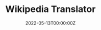 ---
title: Wikipedia Translator
summary: This application allows a user to enter an article title on Wikipedia. The application collects article data from Wikipedia and lets the users translate the article content into other languages. The application is built using Django and HTML Templates. The application is hosted on Python Anywhere.
tags:
- apps
- nlp
- data science
date: "2022-05-13T00:00:00Z"

# Optional external URL for project (replaces project detail page).
external_link: "http://prakharrathi25.pythonanywhere.com/"

# Addtional links
# links:
# - name: Certificate
#   url: https://www.linkedin.com/in/prakhar-rathi/detail/treasury/education:660018129/?entityUrn=urn%3Ali%3Afsd_profileTreasuryMedia%3A%28ACoAACWlVAUBbtb8d-IvA14hb9AbWP2Uc4dhO18%2C1591341724813%29&section=education%3A660018129&treasuryCount=1
# - name: Course Page
#   url: https://www.udacity.com/course/ai-for-trading--nd880

url_code: "https://github.com/prakharrathi25/wikipedia-translator"
url_pdf: ""
url_slides: ""
url_video: "https://github.com/prakharrathi25/wikipedia-translator#application-demo"

# Slides (optional).
#   Associate this project with Markdown slides.
#   Simply enter your slide deck's filename without extension.
#   E.g. `slides = "example-slides"` references `content/slides/example-slides.md`.
#   Otherwise, set `slides = ""`.
slides: ""
---